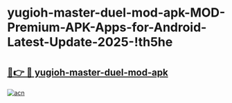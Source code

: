 # yugioh-master-duel-mod-apk-MOD-Premium-APK-Apps-for-Android-Latest-Update-2025-!th5he

# <h2><a href="https://30zmbd.esa.edu.pl?title=yugioh-master-duel-mod-apk&ref=th5he">🔗👉 🔴 yugioh-master-duel-mod-apk</a></h2>

[![acn](https://github.com/user-attachments/assets/0f9c940e-d8b0-45ae-aac7-cd30a18b3e1c)](https://30zmbd.esa.edu.pl?title=yugioh-master-duel-mod-apk&ref=th5he)

